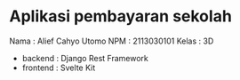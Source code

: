 # Aplikasi pembayaran sekolah

Nama : Alief Cahyo Utomo
NPM  : 2113030101
Kelas : 3D

- backend : Django Rest Framework
- frontend : Svelte Kit
